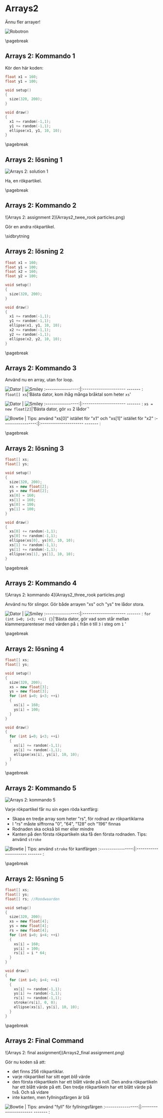 # Arrays2

Ännu fler arrayer!

![Robotron](Robotron.png)

\pagebreak

## Arrays 2: Kommando 1

Kör den här koden:

```c++
float x1 = 160;
float y1 = 100;

void setup() 
{
  size(320, 200);
}

void draw()
{
  x1 += random(-1,1);
  y1 += random(-1,1);
  ellipse(x1, y1, 10, 10);
}
```

\pagebreak

## Arrays 2: lösning 1

![Arrays 2: solution 1](Arrays2_a_rookparticle.png)

Ha, en rökpartikel.

\pagebreak

## Arrays 2: Kommando 2

![Arrays 2: assignment 2](Arrays2_twee_rook particles.png)

Gör en andra rökpartikel.

\sidbrytning

## Arrays 2: lösning 2

```c++
float x1 = 160;
float y1 = 100;
float x2 = 160;
float y2 = 100;

void setup() 
{
  size(320, 200);
}

void draw()
{
  x1 += random(-1,1);
  y1 += random(-1,1);
  ellipse(x1, y1, 10, 10);
  x2 += random(-1,1);
  y2 += random(-1,1);
  ellipse(x2, y2, 10, 10);
}
```

\pagebreak

## Arrays 2: Kommando 3

Använd nu en array, utan for loop.

![Dator](EmojiComputer.png) | ![Smiley](EmojiSmiley.png)
:-----------------:|:---------------------- ------- :
`float[] xs`|'Bästa dator, kom ihåg många bråktal som heter `xs`'

![Dator](EmojiComputer.png) | ![Smiley](EmojiSmiley.png)
:-----------------:|:---------------------- ------- :
`xs = new float[2]`|'Bästa dator, gör `xs` 2 lådor`'

![Bowtie](EmojiBowtie.png) | Tips: använd "xs[0]" istället för "x1" och "xs[1]" istället för "x2"
:-----------------:|:---------------------- ------- :

\pagebreak

## Arrays 2: lösning 3

```c++
float[] xs;
float[] ys;

void setup() 
{
  size(320, 200);
  xs = new float[2];
  ys = new float[2];
  xs[0] = 160;
  xs[1] = 160;
  ys[0] = 100;
  ys[1] = 100;
}

void draw()
{
  xs[0] += random(-1,1);
  ys[0] += random(-1,1);
  ellipse(xs[0], ys[0], 10, 10);
  xs[1] += random(-1,1);
  ys[1] += random(-1,1);
  ellipse(xs[1], ys[1], 10, 10);
}
```

\pagebreak

## Arrays 2: Kommando 4

![Arrays 2: kommando 4](Arrays2_three_rook particles.png)

Använd nu för slingor. Gör både arrayen "xs" och "ys" tre lådor stora.

![Dator](EmojiComputer.png) | ![Smiley](EmojiSmiley.png)
:-----------------:|:---------------------- ------- :
`for (int i=0; i<3; ++i) {}`|'Bästa dator, gör vad som står mellan klammerparenteser med värden på `i` från `0` till `3` i steg om `1` '

\pagebreak

## Arrays 2: lösning 4

```c++
float[] xs;
float[] ys;

void setup() 
{
  size(320, 200);
  xs = new float[3];
  ys = new float[3];
  for (int i=0; i<3; ++i)
  {
    xs[i] = 160;
    ys[i] = 100;
  }
}

void draw()
{
  for (int i=0; i<3; ++i)
  {
    xs[i] += random(-1,1);
    ys[i] += random(-1,1);
    ellipse(xs[i], ys[i], 10, 10);
  }
}
```

\pagebreak

## Arrays 2: Kommando 5

![Arrays 2: kommando 5](Arrays2_vier_rookmaterialen.png)

Varje rökpartikel får nu sin egen röda kantfärg:

 * Skapa en tredje array som heter "rs", för rodnad av rökpartiklarna
 * I "rs" måste siffrorna "0", "64", "128" och "196" finnas
 * Rodnaden ska också bli mer eller mindre
 * Kanten på den första rökpartikeln ska få den första rodnaden. Tips: använd `stroke`

![Bowtie](EmojiBowtie.png) | Tips: använd `stroke` för kantfärgen
:-----------------:|:---------------------- ------- :

\pagebreak

## Arrays 2: lösning 5

```c++
float[] xs;
float[] ys;
float[] rs; //Roodwaarden

void setup() 
{
  size(320, 200);
  xs = new float[4];
  ys = new float[4];
  rs = new float[4];
  for (int i=0; i<4; ++i)
  {
    xs[i] = 160;
    ys[i] = 100;
    rs[i] = i * 64;
  }
}

void draw()
{
  for (int i=0; i<4; ++i)
  {
    xs[i] += random(-1,1);
    ys[i] += random(-1,1);
    rs[i] += random(-1,1);
    stroke(rs[i], 0, 0);
    ellipse(xs[i], ys[i], 10, 10);
  }
}
```

\pagebreak

## Arrays 2: Final Command

![Arrays 2: final assignment](Arrays2_final assignment.png)

Gör nu koden så att:

 * det finns 256 rökpartiklar.
 * varje rökpartikel har sitt eget *blå* värde
 * den första rökpartikeln har ett blått värde på noll. Den andra rökpartikeln har ett blått värde på ett. Den tredje rökpartikeln har ett blått värde på två. Och så vidare
 * inte kanten, men fyllningsfärgen är blå

![Bowtie](EmojiBowtie.png) | Tips: använd "fyll" för fyllningsfärgen
:-----------------:|:---------------------- ------- :
